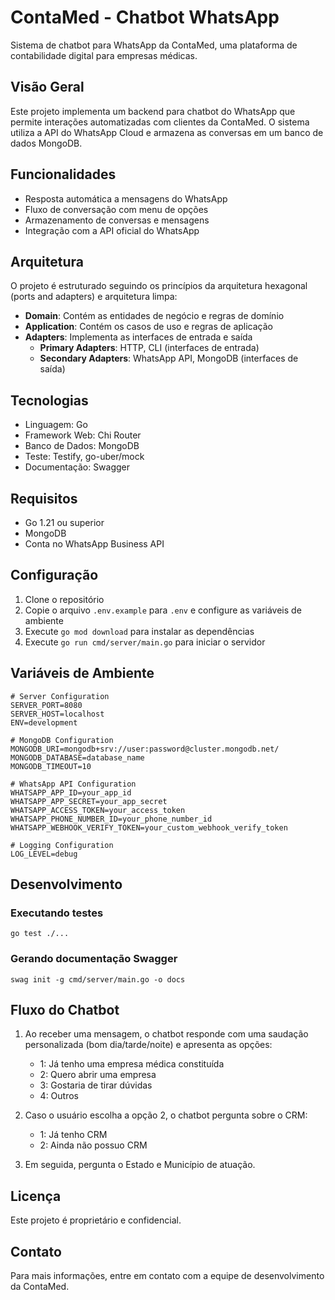 # ContaMed - Chatbot WhatsApp

Sistema de chatbot para WhatsApp da ContaMed, uma plataforma de contabilidade digital para empresas médicas.

## Visão Geral

Este projeto implementa um backend para chatbot do WhatsApp que permite interações automatizadas com clientes da ContaMed. O sistema utiliza a API do WhatsApp Cloud e armazena as conversas em um banco de dados MongoDB.

## Funcionalidades

- Resposta automática a mensagens do WhatsApp
- Fluxo de conversação com menu de opções
- Armazenamento de conversas e mensagens
- Integração com a API oficial do WhatsApp

## Arquitetura

O projeto é estruturado seguindo os princípios da arquitetura hexagonal (ports and adapters) e arquitetura limpa:

- **Domain**: Contém as entidades de negócio e regras de domínio
- **Application**: Contém os casos de uso e regras de aplicação
- **Adapters**: Implementa as interfaces de entrada e saída
  - **Primary Adapters**: HTTP, CLI (interfaces de entrada)
  - **Secondary Adapters**: WhatsApp API, MongoDB (interfaces de saída)

## Tecnologias

- Linguagem: Go
- Framework Web: Chi Router
- Banco de Dados: MongoDB
- Teste: Testify, go-uber/mock
- Documentação: Swagger

## Requisitos

- Go 1.21 ou superior
- MongoDB
- Conta no WhatsApp Business API

## Configuração

1. Clone o repositório
2. Copie o arquivo `.env.example` para `.env` e configure as variáveis de ambiente
3. Execute `go mod download` para instalar as dependências
4. Execute `go run cmd/server/main.go` para iniciar o servidor

## Variáveis de Ambiente

```
# Server Configuration
SERVER_PORT=8080
SERVER_HOST=localhost
ENV=development

# MongoDB Configuration
MONGODB_URI=mongodb+srv://user:password@cluster.mongodb.net/
MONGODB_DATABASE=database_name
MONGODB_TIMEOUT=10

# WhatsApp API Configuration
WHATSAPP_APP_ID=your_app_id
WHATSAPP_APP_SECRET=your_app_secret
WHATSAPP_ACCESS_TOKEN=your_access_token
WHATSAPP_PHONE_NUMBER_ID=your_phone_number_id
WHATSAPP_WEBHOOK_VERIFY_TOKEN=your_custom_webhook_verify_token

# Logging Configuration
LOG_LEVEL=debug
```

## Desenvolvimento

### Executando testes

```
go test ./...
```

### Gerando documentação Swagger

```
swag init -g cmd/server/main.go -o docs
```

## Fluxo do Chatbot

1. Ao receber uma mensagem, o chatbot responde com uma saudação personalizada (bom dia/tarde/noite) e apresenta as opções:
   - 1: Já tenho uma empresa médica constituída
   - 2: Quero abrir uma empresa
   - 3: Gostaria de tirar dúvidas
   - 4: Outros

2. Caso o usuário escolha a opção 2, o chatbot pergunta sobre o CRM:
   - 1: Já tenho CRM
   - 2: Ainda não possuo CRM

3. Em seguida, pergunta o Estado e Município de atuação.

## Licença

Este projeto é proprietário e confidencial.

## Contato

Para mais informações, entre em contato com a equipe de desenvolvimento da ContaMed. 